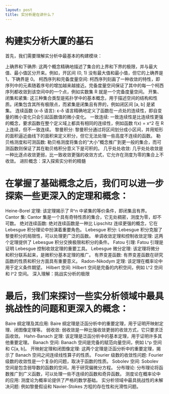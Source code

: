 ```yaml
---
layout: post
title: 实分析是在讲什么？
---
```

# 构建实分析大厦的基石

首先，我们需要理解实分析中最基本的构建模块：

上确界和下确界: 这两个概念精确地描述了集合的上界和下界的极限，并与最大值、最小值区分开来。例如，开区间 (0, 1) 没有最大值和最小值，但它的上确界是 1，下确界是 0。
柯西序列和完备度量空间: 柯西序列刻画了一种收敛的特性，即序列中的元素随着序号的增加越来越接近。完备度量空间保证了其中的每一个柯西序列都收敛到该空间中的一个点，例如实数集 R 就是一个完备度量空间。
开集、闭集和紧集: 这三种集合类型是拓扑学中的基本概念，用于描述空间的结构和性质。闭集包含其所有极限点，而紧集是闭集且有界的，例如闭区间 [a, b] 是紧集。
连续函数 (ε-δ 语言): ε-δ 语言精确地定义了函数在一点处的连续性，即自变量的微小变化只会引起函数值的微小变化。
一致连续: 一致连续性是比连续性更强的概念，要求函数在整个定义域上都具有相同的连续性，例如函数 f(x) = x^2 在 R 上连续，但不一致连续。
黎曼积分: 黎曼积分通过将区间划分成小区间，并用矩形的面积逼近曲线下的面积来定义积分，但它无法处理一些高度不连续的函数。
勒贝格测度和可测函数: 勒贝格测度将集合的“大小”概念推广到更一般的集合，而可测函数则保证了其在勒贝格积分意义下是可积的。
几乎处处收敛: 几乎处处收敛是一种比逐点收敛更弱，比一致收敛更强的收敛方式，它允许在测度为零的集合上不收敛。
进阶概念：深入探索实分析的精髓

# 在掌握了基础概念之后，我们可以进一步探索一些更深入的定理和概念：

Heine-Borel 定理: 该定理揭示了 R^n 中紧集的等价条件，即闭集且有界。
Cantor 集: Cantor 集是一个具有奇特性质的集合，它无处稠密，测度为零，却不可数。
绝对连续函数: 绝对连续函数是一种比 Lipschitz 连续更强的概念，它在 Lebesgue 积分理论中扮演着重要角色。
Lebesgue 积分: Lebesgue 积分克服了黎曼积分的局限性，可以处理更广泛的函数。
单调收敛定理和控制收敛定理: 这两个定理提供了 Lebesgue 积分交换极限和积分的条件。
Fatou 引理: Fatou 引理是证明 Lebesgue 控制收敛定理的重要工具。
Lebesgue 微分定理: 该定理将微分和积分联系起来，是微积分基本定理的推广。
有界变差函数: 有界变差函数在研究函数的性质和积分方面具有重要意义。
Radon-Nikodym 定理: 该定理在概率论中用于定义条件期望。
Hilbert 空间: Hilbert 空间是完备的内积空间，例如 L^2 空间和 l^2 空间。
深入理解：挑战实分析的极限

# 最后，我们来探讨一些实分析领域中最具挑战性的问题和更深入的概念：

Baire 纲定理及其应用: Baire 纲定理是泛函分析中的重要定理，用于证明开映射定理、闭图像定理等。
弱收敛: 弱收敛是一种比强收敛更弱的收敛方式，它只要求泛函收敛。
Hahn-Banach 定理: 该定理是泛函分析中的基本定理，用于证明许多其他重要定理。
Banach 空间: Banach 空间是完备的赋范向量空间，例如 L^p 空间和 C[a, b]。
开映射定理和闭图像定理: 这两个定理是泛函分析中的重要定理，揭示了 Banach 空间之间连续线性算子的性质。
Fourier 级数的收敛性问题: Fourier 级数的收敛性是一个复杂的问题，取决于函数的性质。
Sobolev 空间: Sobolev 空间是包含弱导数的函数的空间，用于研究偏微分方程。
分布理论: 分布理论将函数推广到广义函数，可以处理一些不连续的函数和奇异函数。
测度论在概率论中的应用: 测度论为概率论提供了严格的数学基础。
实分析领域中最具挑战性的未解决问题: 例如黎曼假设和 Navier-Stokes 方程的存在性和光滑性问题。